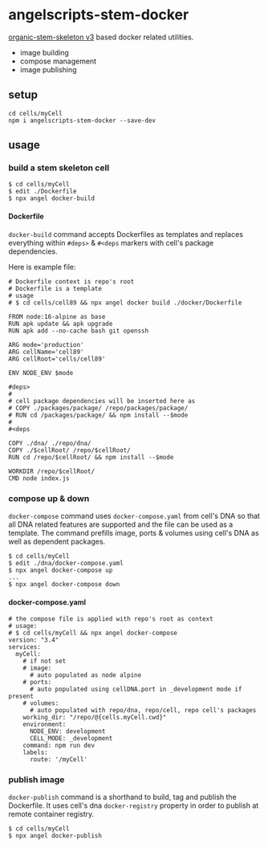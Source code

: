 # angelscripts-stem-docker

[organic-stem-skeleton v3](https://github.com/node-organic/organic-stem-skeleton) based docker related utilities.

* image building
* compose management
* image publishing

## setup

```
cd cells/myCell
npm i angelscripts-stem-docker --save-dev
```

## usage

### build a stem skeleton cell

```
$ cd cells/myCell
$ edit ./Dockerfile
$ npx angel docker-build
```

#### Dockerfile

`docker-build` command accepts Dockerfiles as templates and replaces everything within `#deps>` & `#<deps` markers with cell's package dependencies.

Here is example file:

```
# Dockerfile context is repo's root
# Dockerfile is a template
# usage 
# $ cd cells/cell89 && npx angel docker build ./docker/Dockerfile

FROM node:16-alpine as base
RUN apk update && apk upgrade
RUN apk add --no-cache bash git openssh

ARG mode='production'
ARG cellName='cell89'
ARG cellRoot='cells/cell89'

ENV NODE_ENV $mode

#deps>
#
# cell package dependencies will be inserted here as 
# COPY ./packages/package/ /repo/packages/package/
# RUN cd /packages/package/ && npm install --$mode
# 
#<deps

COPY ./dna/ ./repo/dna/
COPY ./$cellRoot/ /repo/$cellRoot/
RUN cd /repo/$cellRoot/ && npm install --$mode

WORKDIR /repo/$cellRoot/
CMD node index.js
```

### compose up & down

`docker-compose` command uses `docker-compose.yaml` from cell's DNA so that all DNA related features are supported and the file can be used as a template. The command prefills image, ports & volumes using cell's DNA as well as dependent packages.

```
$ cd cells/myCell
$ edit ./dna/docker-compose.yaml
$ npx angel docker-compose up
...
$ npx angel docker-compose down
```

#### docker-compose.yaml

```
# the compose file is applied with repo's root as context
# usage:
# $ cd cells/myCell && npx angel docker-compose
version: "3.4"
services:
  myCell:
    # if not set
    # image: 
      # auto populated as node alpine
    # ports: 
      # auto populated using cellDNA.port in _development mode if present
    # volumes: 
      # auto populated with repo/dna, repo/cell, repo cell's packages
    working_dir: "/repo/@{cells.myCell.cwd}"
    environment:
      NODE_ENV: development
      CELL_MODE: _development
    command: npm run dev
    labels: 
      route: '/myCell'
```

### publish image

`docker-publish` command is a shorthand to build, tag and publish the Dockerfile. It uses cell's dna `docker-registry` property in order to publish at remote container registry.

```
$ cd cells/myCell
$ npx angel docker-publish
```